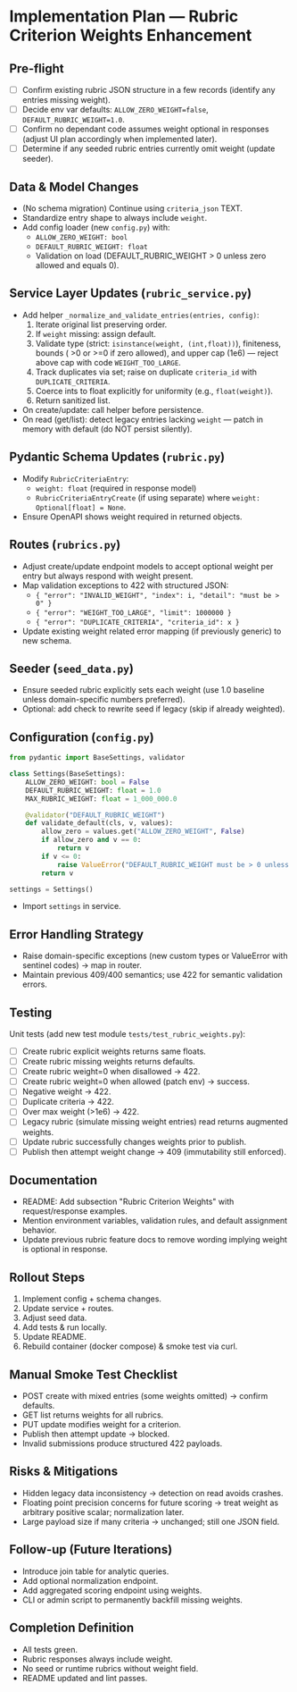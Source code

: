 # Implementation Plan — Rubric Criterion Weights Enhancement

## Pre-flight

- [ ] Confirm existing rubric JSON structure in a few records (identify any entries missing weight).
- [ ] Decide env var defaults: `ALLOW_ZERO_WEIGHT=false`, `DEFAULT_RUBRIC_WEIGHT=1.0`.
- [ ] Confirm no dependant code assumes weight optional in responses (adjust UI plan accordingly when implemented later).
- [ ] Determine if any seeded rubric entries currently omit weight (update seeder).

## Data & Model Changes

- (No schema migration) Continue using `criteria_json` TEXT.
- Standardize entry shape to always include `weight`.
- Add config loader (new `config.py`) with:
  - `ALLOW_ZERO_WEIGHT: bool`
  - `DEFAULT_RUBRIC_WEIGHT: float`
  - Validation on load (DEFAULT_RUBRIC_WEIGHT > 0 unless zero allowed and equals 0).

## Service Layer Updates (`rubric_service.py`)

- Add helper `_normalize_and_validate_entries(entries, config)`:
  1. Iterate original list preserving order.
  2. If `weight` missing: assign default.
  3. Validate type (strict: `isinstance(weight, (int,float))`), finiteness, bounds ( >0 or >=0 if zero allowed), and upper cap (1e6) — reject above cap with code `WEIGHT_TOO_LARGE`.
  4. Track duplicates via set; raise on duplicate `criteria_id` with `DUPLICATE_CRITERIA`.
  5. Coerce ints to float explicitly for uniformity (e.g., `float(weight)`).
  6. Return sanitized list.
- On create/update: call helper before persistence.
- On read (get/list): detect legacy entries lacking `weight` — patch in memory with default (do NOT persist silently).

## Pydantic Schema Updates (`rubric.py`)

- Modify `RubricCriteriaEntry`:
  - `weight: float` (required in response model)
  - `RubricCriteriaEntryCreate` (if using separate) where `weight: Optional[float] = None`.
- Ensure OpenAPI shows weight required in returned objects.

## Routes (`rubrics.py`)

- Adjust create/update endpoint models to accept optional weight per entry but always respond with weight present.
- Map validation exceptions to 422 with structured JSON:
  - `{ "error": "INVALID_WEIGHT", "index": i, "detail": "must be > 0" }`
  - `{ "error": "WEIGHT_TOO_LARGE", "limit": 1000000 }`
  - `{ "error": "DUPLICATE_CRITERIA", "criteria_id": x }`
- Update existing weight related error mapping (if previously generic) to new schema.

## Seeder (`seed_data.py`)

- Ensure seeded rubric explicitly sets each weight (use 1.0 baseline unless domain-specific numbers preferred).
- Optional: add check to rewrite seed if legacy (skip if already weighted).

## Configuration (`config.py`)

```python
from pydantic import BaseSettings, validator

class Settings(BaseSettings):
    ALLOW_ZERO_WEIGHT: bool = False
    DEFAULT_RUBRIC_WEIGHT: float = 1.0
    MAX_RUBRIC_WEIGHT: float = 1_000_000.0

    @validator("DEFAULT_RUBRIC_WEIGHT")
    def validate_default(cls, v, values):
        allow_zero = values.get("ALLOW_ZERO_WEIGHT", False)
        if allow_zero and v == 0:
            return v
        if v <= 0:
            raise ValueError("DEFAULT_RUBRIC_WEIGHT must be > 0 unless zero allowed")
        return v

settings = Settings()
```

- Import `settings` in service.

## Error Handling Strategy

- Raise domain-specific exceptions (new custom types or ValueError with sentinel codes) → map in router.
- Maintain previous 409/400 semantics; use 422 for semantic validation errors.

## Testing

Unit tests (add new test module `tests/test_rubric_weights.py`):

- [ ] Create rubric explicit weights returns same floats.
- [ ] Create rubric missing weights returns defaults.
- [ ] Create rubric weight=0 when disallowed → 422.
- [ ] Create rubric weight=0 when allowed (patch env) → success.
- [ ] Negative weight → 422.
- [ ] Duplicate criteria → 422.
- [ ] Over max weight (>1e6) → 422.
- [ ] Legacy rubric (simulate missing weight entries) read returns augmented weights.
- [ ] Update rubric successfully changes weights prior to publish.
- [ ] Publish then attempt weight change → 409 (immutability still enforced).

## Documentation

- README: Add subsection "Rubric Criterion Weights" with request/response examples.
- Mention environment variables, validation rules, and default assignment behavior.
- Update previous rubric feature docs to remove wording implying weight is optional in response.

## Rollout Steps

1. Implement config + schema changes.
2. Update service + routes.
3. Adjust seed data.
4. Add tests & run locally.
5. Update README.
6. Rebuild container (docker compose) & smoke test via curl.

## Manual Smoke Test Checklist

- POST create with mixed entries (some weights omitted) → confirm defaults.
- GET list returns weights for all rubrics.
- PUT update modifies weight for a criterion.
- Publish then attempt update → blocked.
- Invalid submissions produce structured 422 payloads.

## Risks & Mitigations

- Hidden legacy data inconsistency → detection on read avoids crashes.
- Floating point precision concerns for future scoring → treat weight as arbitrary positive scalar; normalization later.
- Large payload size if many criteria → unchanged; still one JSON field.

## Follow-up (Future Iterations)

- Introduce join table for analytic queries.
- Add optional normalization endpoint.
- Add aggregated scoring endpoint using weights.
- CLI or admin script to permanently backfill missing weights.

## Completion Definition

- All tests green.
- Rubric responses always include weight.
- No seed or runtime rubrics without weight field.
- README updated and lint passes.
